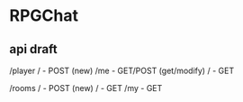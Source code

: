 # RPGChat

## api draft
/player
    / - POST (new)
    /me - GET/POST (get/modify)
    /<uuid> - GET

/rooms
    / - POST (new)
    /<uuid> - GET
    /my - GET